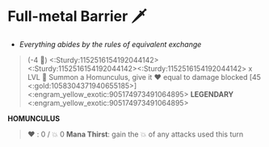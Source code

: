 # **Full-metal Barrier** 🗡️ 
- *Everything abides by the rules of equivalent exchange*

> (-4 🔷) <:Sturdy:1152516154192044142><:Sturdy:1152516154192044142><:Sturdy:1152516154192044142> x LVL 🔀 Summon a Homunculus, give it ❤️ equal to damage blocked [45 <:gold:1058304371940655185>]
<:engram_yellow_exotic:905174973491064895> __LEGENDARY__ <:engram_yellow_exotic:905174973491064895>

__**HOMUNCULUS**__
> ❤️﻿ : 0 / 💥 0 
> **Mana Thirst**: gain the 💥 of any attacks used this turn
